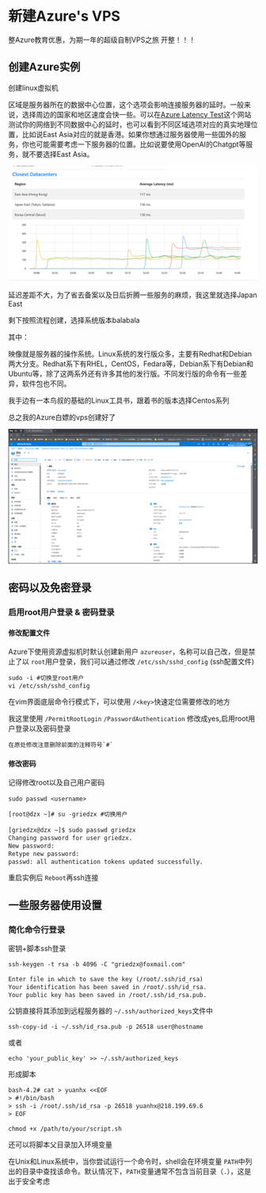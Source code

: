 # 新建Azure's VPS

整Azure教育优惠，为期一年的超级自制VPS之旅 开整！！！

## 创建Azure实例

创建linux虚拟机

区域是服务器所在的数据中心位置，这个选项会影响连接服务器的延时。一般来说，选择周边的国家和地区速度会快一些。可以在[Azure Latency Test](https://link.zhihu.com/?target=https%3A//www.azurespeed.com/Azure/Latency)这个网站测试你的网络到不同数据中心的延时，也可以看到不同区域选项对应的真实地理位置，比如说East Asia对应的就是香港。如果你想通过服务器使用一些国外的服务，你也可能需要考虑一下服务器的位置。比如说要使用OpenAI的Chatgpt等服务，就不要选择East Asia。

![1703609642320](image/index/1703609642320.png)

延迟差距不大，为了省去备案以及日后折腾一些服务的麻烦，我这里就选择Japan East

剩下按照流程创建，选择系统版本balabala

其中：

映像就是服务器的操作系统。Linux系统的发行版众多，主要有Redhat和Debian两大分支。Redhat系下有RHEL，CentOS，Fedara等，Debian系下有Debian和Ubuntu等，除了这两系外还有许多其他的发行版。不同发行版的命令有一些差异，软件包也不同。

我手边有一本鸟叔的基础的Linux工具书，跟着书的版本选择Centos系列

总之我的Azure白嫖的vps创建好了

![1703766488846](image/index/1703766488846.png)

## 密码以及免密登录

### 启用root用户登录 & 密码登录

#### 修改配置文件

Azure下使用资源虚拟机时默认创建新用户 `azureuser`，名称可以自己改，但是禁止了以 `root`用户登录，我们可以通过修改 `/etc/ssh/sshd_config` (ssh配置文件)

```shell
sudo -i #切换至root用户
vi /etc/ssh/sshd_config
```

在vim界面底层命令行模式下，可以使用 `/<key>`快速定位需要修改的地方

我这里使用 `/PermitRootLogin` `/PasswordAuthentication` 修改成yes,启用root用户登录以及密码登录

    在原处修改注意删除前面的注释符号`#`

#### 修改密码

记得修改root以及自己用户密码

`sudo passwd <username>`

```shell
[root@dzx ~]# su -griedzx #切换用户

[griedzx@dzx ~]$ sudo passwd griedzx
Changing password for user griedzx.
New password: 
Retype new password: 
passwd: all authentication tokens updated successfully.
```

重启实例后 `Reboot`再ssh连接



## 一些服务器使用设置

### 简化命令行登录

密钥+脚本ssh登录

```shell
ssh-keygen -t rsa -b 4096 -C "griedzx@foxmail.com"
```

```shell
Enter file in which to save the key (/root/.ssh/id_rsa)
Your identification has been saved in /root/.ssh/id_rsa.
Your public key has been saved in /root/.ssh/id_rsa.pub.
```

公钥直接将其添加到远程服务器的 `~/.ssh/authorized_keys`文件中

```shell
ssh-copy-id -i ~/.ssh/id_rsa.pub -p 26518 user@hostname
```


或者

```shell
echo 'your_public_key' >> ~/.ssh/authorized_keys
```


形成脚本

```shell
bash-4.2# cat > yuanhx <<EOF
> #!/bin/bash
> ssh -i /root/.ssh/id_rsa -p 26518 yuanhx@218.199.69.6
> EOF
```

```shell
chmod +x /path/to/your/script.sh
```

还可以将脚本父目录加入环境变量

在Unix和Linux系统中，当你尝试运行一个命令时，shell会在环境变量 `PATH`中列出的目录中查找该命令。默认情况下，`PATH`变量通常不包含当前目录（`.`），这是出于安全考虑

